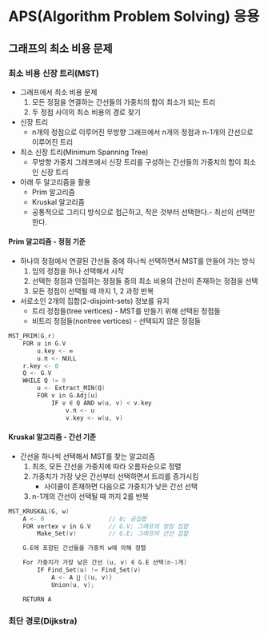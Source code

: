 ﻿# APS(Algorithm Problem Solving) 응용

## 그래프의 최소 비용 문제

### 최소 비용 신장 트리(MST)

- 그래프에서 최소 비용 문제
  1. 모든 정점을 연결하는 간선들의 가중치의 합이 최소가 되는 트리
  2. 두 정점 사이의 최소 비용의 경로 찾기
- 신장 트리
  - n개의 정점으로 이루어진 무방향 그래프에서 n개의 정점과 n-1개의 간선으로 이루어진 트리
- 최소 신장 트리(Minimum Spanning Tree)
  - 무방향 가중치 그래프에서 신장 트리를 구성하는 간선들의 가중치의 합이 최소인 신장 트리
- 아래 두 알고리즘을 활용
  - Prim 알고리즘
  - Kruskal 알고리즘
  - 공통적으로 그리디 방식으로 접근하고, 작은 것부터 선택한다.- 최선의 선택만 한다.

#### Prim 알고리즘 - 정점 기준

- 하나의 정점에서 연결된 간선들 중에 하나씩 선택하면서 MST를 만들어 가는 방식
  1. 임의 정점을 하나 선택해서 시작
  2. 선택한 정점과 인접하는 정점들 중의 최소 비용의 간선이 존재하는 정점을 선택
  3. 모든 정점이 선택될 때 까지 1, 2 과정 반복
- 서로소인 2개의 집합(2-disjoint-sets) 정보를 유지
  - 트리 정점들(tree vertices) - MST를 만들기 위해 선택된 정점들
  - 비트리 정점들(nontree vertices) - 선택되지 않은 정점들

```cpp
MST_PRIM(G,r)
    FOR u in G.V
        u.key <- ∞
        u.π <- NULL
    r.key <- 0
    Q <- G.V
    WHILE Q != 0
        u <- Extract_MIN(Q)
        FOR v in G.Adj[u]
            IF v ∈ Q AND w(u, v) < v.key
                v.π <- u
                v.key <- w(u, v)
```

#### Kruskal 알고리즘 - 간선 기준

- 간선을 하나씩 선택해서 MST를 찾는 알고리즘
  1. 최초, 모든 간선을 가중치에 따라 오름차순으로 정렬
  2. 가중치가 가장 낮은 간선부터 선택하면서 트리를 증가시킴
     - 사이클이 존재하면 다음으로 가중치가 낮은 간선 선택
  3. n-1개의 간선이 선택될 때 까지 2를 반복

```cpp
MST_KRUSKAL(G, w)
    A <- 0                  // 0; 공집합
    FOR vertex v in G.V     // G.V; 그래프의 정점 집합
        Make_Set(v)         // G.E; 그래프의 간선 집합

    G.E에 포함된 간선들을 가중치 w에 의해 정렬

    For 가중치가 가장 낮은 간선 (u, v) ∈ G.E 선택(n-1개)
        IF Find_Set(u) != Find_Set(v)
            A <- A ⋃ {(u, v)}
            Union(u, v);

    RETURN A
```

### 최단 경로(Dijkstra)
